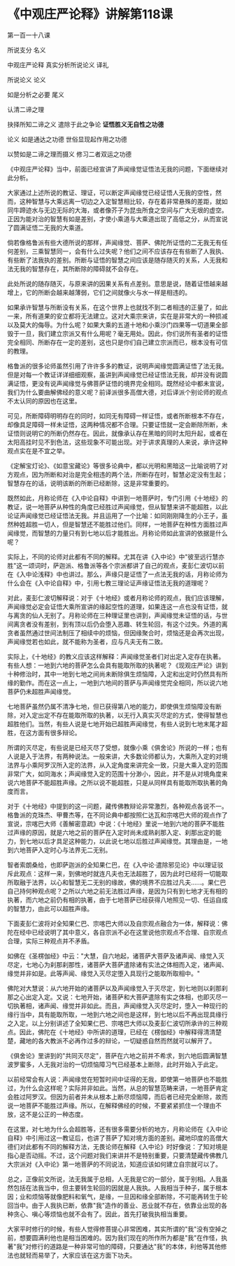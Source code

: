 # 《中观庄严论释》讲解第118课

第一百一十八课

所说支分 名义

中观庄严论释 真实分析所说论义 译礼

所说论义 论义

如是分析之必要 尾义

认清二谛之理

抉择所知二谛之义 遣除于此之争论 **证悟胜义无自性之功德**

论义 如是通达之功德 世俗显现起作用之功德

以赞如是二谛之理而摄义 修习二者双运之功德

《中观庄严论释》当中，前面已经宣讲了声闻缘觉证悟法无我的问题，下面继续对此分析。

大家通过上述所说的教证、理证，可以断定声闻缘觉已经证悟人无我的空性，然而，这种智慧与大乘远离一切边之入定智慧相比较，存在着非常悬殊的差距，就如同牛蹄迹水与无边无际的大海，或者像芥子为昆虫所食之空间与广大无垠的虚空。正因为能对治的智慧有如是差别，才使小乘道与大乘道出现了高低之分，从而宣说了圆满证悟二无我的大乘道。

倘若像格鲁派有些大德所说的那样，声闻缘觉、菩萨、佛陀所证悟的二无我无有任何差别，三乘智慧同一，会有什么过失呢？他们之间不应该存在有些断了人我执、有些断了法我执的差别。所断与证悟的智慧之间应该是随存随灭的关系，人无我和法无我的智慧存在，其所断除的障碍就不会存在。

此处所说的随存随灭，与原来讲的因果关系有点差别。意思是说，随着证悟越来越增上，它的所断会越来越薄弱，它们之间就像火与水一样是相违的。

如果承许智慧与所断没有关系，在这个世界上也就找不到二者相违的正量了，如此一来，所有道果的安立都将无法建立。这对大乘宗来讲，实在是非常大的一种损减以及莫大的侮辱。为什么呢？如果大乘的五道十地和小乘沙门四果等一切道果全部毁于一旦，我们建立宗派又有什么用呢？毫无用处。因此，你们说所有圣者的证悟完全相同、所断存在一定的差别，这也只是你们自己建立宗派而已，根本没有可信的教理。

格鲁派的很多论师虽然引用了许许多多的教证，说明声闻缘觉圆满证悟了法无我。但是对每一个教证详详细细观察，虽讲到声闻缘觉已经证悟法无我，却并没有说圆满证悟，更没有说声闻缘觉与佛菩萨证悟的境界完全相同。既然经论中都未宣说，我们为什么要曲解佛经的意义呢？前译派很多高僧大德，对后译派个别论师的观点不太认同的原因也在这里。

可见，所断障碍明明存在的同时，如同无有障碍一样证悟，或者所断根本不存在，却像具足障碍一样未证悟，这两种情况都不合理。只要证悟就一定会断除所断，未证悟则说明它的所断仍然存在。因此，就像承认存在黑暗的同时太阳升起，或者在太阳高挂时见不到色法，这些现象不可能出现。对于讲求真理的人来说，承许这种观点实在是不宜之举。

《定解宝灯论》、《如意宝藏论》等很多论典中，都以光明和黑暗这一比喻说明了对方观点，因为所断和对治是完全相违的两个法，所断存在时，智慧必定没有生起；智慧存在的话，说明该断的所断已经断除，这是非常重要的。

既然如此，月称论师在《入中论自释》中讲到一地菩萨时，专门引用《十地经》的教证，说一地菩萨从种性的角度已经胜过声闻缘觉，但从智慧来讲不能超胜，以此论证声闻缘觉已经证悟法无我。并且运用了一个比喻：如同刚刚降生的小王子，虽然种姓超胜一切人，但是智慧还不能胜过他们。同样，一地菩萨在种性方面胜过声闻缘觉，而智慧的力量只有到七地以后才能胜出。月称论师如此宣讲的依据是什么呢？

实际上，不同的论师对此都有不同的解释。尤其在讲《入中论》中"彼至远行慧亦胜"这一颂词时，萨迦派、格鲁派等各个宗派都讲了自己的观点，麦彭仁波切以前在《入中论浅释》中也讲过。那么，声缘只是证悟了一点法无我的话，月称论师为什么会在《入中论自释》中，引用七教三理论证声缘证悟法无我的道理呢？

对此，麦彭仁波切解释说：对于《十地经》或者月称论师的观点，我们应该理解，声闻缘觉必定会证悟大乘所宣讲的缘起空性的道理，如果连这一点也没有证悟，就与离贪的仙人无别了。月称论师在三种理证里也讲到，声闻缘觉未证悟的话，与世间离贪者没有差别，到有顶以后仍会堕入恶趣、转生轮回，有这个过失。外道的离贪者虽然通过世间法制压了相续中的烦恼，但因缘聚合时，烦恼还是会再次出现，声闻缘觉若也如此，就不能称为圣者，应与凡夫无有二致。

实际上，《十地经》的教义应该这样解释：声闻缘觉圣者们对出定入定存在执著。有些人想：一地到六地的菩萨怎么会具有能取所取的执著呢？《现观庄严论》讲到十种修治时，其中一地到七地之间尚未断除俱生烦恼障，入定和出定时仍然具有所缘的勤作。而在这一点上，一地到六地间的菩萨与声闻缘觉完全相同，所以说六地菩萨仍未超胜声闻缘觉。

七地菩萨虽然仍属不清净七地，但已获得第八地的能力，即使俱生烦恼障没有断除，对入定出定不存在能取所取的执著，以无行入真实灭尽定的方式，使得智慧也超胜他们。当然，有些人说是七地开始已超胜声闻缘觉，有些人说到七地末尾才超胜，在这方面有很多辩论。

所谓的灭尽定，有些说是已经灭尽了受想，就像小乘《俱舍论》所说的一样；也有人说是入于法界，有两种说法。一般来讲，大多数论师都认为，大乘所入定的对境法界与小乘阿罗汉所入定的法界，从入定角度来讲完全一致，只是大乘入定的范围非常广大，如同海水；声闻缘觉入定的范围十分渺小，因此，并不是从对境角度来说六地菩萨不能超胜声缘。之所以说不能超胜，只是从同样具有能取所取执著的角度而言。

对于《十地经》中提到的这一问题，藏传佛教辩论非常激烈，各种观点各说不一。格鲁派的克珠杰、甲曹杰等，在不同论典中都按照仁达瓦和宗喀巴大师的观点作了宣说，宗喀巴大师《善解密意疏》中说：《十地经》里说一地到六地的菩萨不能胜过声缘的原因，就是六地之前的菩萨在入定时尚未成熟刹那入定、刹那出定的能力，到七地以后才具足这种能力，以此说七地以后胜过声闻缘觉。其理由是，一地到六地菩萨入定时心与法界无二无别。

智者索朗桑给，也即萨迦派的全知果仁巴，在《入中论·遣除邪见论》中以理证驳斥此观点：这样一来，到佛地时就连凡夫也无法超胜了，因为此时已经将一切能取所取融于法界，以心和智慧无二无别的缘故，佛的境界不应胜过凡夫......。果仁巴自己持何种观点呢？之所以六地之前无法胜过声缘，是因为只有到七地才无有相的执著，而六地之前仍有相的执著，由于七地菩萨已经获得八地照见一切、任运自成的智慧力，由此可以超胜声缘。

下面麦彭仁波将对全知果仁巴、宗喀巴大师以及自宗观点融合为一体，解释说：佛陀在经中已经说明了其中意义，各自宗派不必在这里说他宗观点不合理、自宗观点合理，实际三种观点并不矛盾。

如佛在《圣楞伽经》中云："大慧，自六地起，诸菩萨大菩萨及诸声闻、缘觉入灭尽定，七地心为刹那刹那性，诸菩萨大菩萨遣除诸有实法之体相而入定，诸声闻、缘觉并非如是。此等声闻、缘觉入灭尽定堕入具现行之能取所取相中。"

佛陀对大慧说：从六地开始的诸菩萨以及声闻缘觉入于灭尽定，到七地则以刹那刹那之心出定入定。又说：七地开始，诸菩萨和大菩萨遣除有实之体相，也即灭尽一切执著相，诸声闻、缘觉并非如此。而且，声闻缘觉入灭尽定时，堕入一种现行的缘行当中，具有能取所取，一地到六地之间也是这样，到七地以后不再出现具缘行之入定。以上分别讲述了全知果仁巴、宗喀巴大师以及麦彭仁波切所承许的三种观点。因此，佛陀在《十地经》中所讲的道理，已经在《楞伽经》中解释得清清楚楚，藏地的各大教派不必再作过多的辩论，一切疑惑自然而然就可以解开了。

《俱舍论》里讲到的"共同灭尽定"，菩萨在六地之前并不希求，到六地后圆满智慧波罗蜜多，人无我对治的一切烦恼障习气已经基本上断除，此时开始入于此定。

以前经常会有人说：声闻缘觉在短暂时间中证得的无我，即使第一地菩萨也不能胜过，为什么会这样呢？实际并非如此。当然，从总的智慧范畴来讲，一地菩萨肯定会胜过阿罗汉。但因为前者并未从根本上断尽烦恼障，而后者已经完全断除，故而说一地菩萨不能胜过声缘。所以，在解释佛经的时候，不要紧紧抓住一个理由不放，这不是公正的一种态度。

在这里，对七地为什么会超胜等，还有很多需要分析的地方，月称论师在《入中论自释》中引用过这一教证后，也讲了菩萨了知对境方面的差别。藏地印度的高僧大德们对此都有不同的解释方法，无畏论师在解释《入中论》时好像说：了知对境是指心是否动摇。不过，这个问题对我们来讲并不是特别重要，只要清楚藏传佛教几大宗派对《入中论》第一地菩萨的不同说法，知道应该如何建立自宗就可以了。

总之，正像前文所说，法无我属于总相，人无我是它的一部分，属于别相。人我虽然包括在法我当中，但主要转生轮回的因就是人我执。人我相当于种子，属于根本因；业和烦恼等就像肥料和氧气，是缘，一旦因和缘全部断除，不可能再转生于轮回当中。由于人我执已断，依靠"我"造作的善业、恶业就不存在，依靠业出现的各种贪心、嗔心等烦恼也就不会有了。因此，首先打破我执相当重要。

大家平时修行的时候，有些人觉得修菩提心非常困难，其实所谓的"我"没有空掉之前，想要圆满利他也是相当困难的。因为我们现在的所作所为都是"我"在作怪，执著"我"对修行的道路是一种非常可怕的障碍，只要通达"我"的本体，利他等其他修法也就轻而易举了，大家应该在这方面下功夫。


